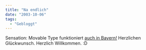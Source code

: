 ```yaml
---
title: "Na endlich"
date: "2003-10-06"
tags:
  - "Gebloggt"
---
```


Sensation: Movable Type funktioniert [auch in Bayern!](http://www.mapu.de/weblog/ "blog.mapu.de") Herzlichen Glückwunsch. Herzlich Willkommen. :D
